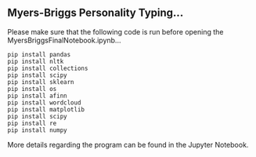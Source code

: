 ## Myers-Briggs Personality Typing...

Please make sure that the following code is run before opening the MyersBriggsFinalNotebook.ipynb...

```
pip install pandas
pip install nltk
pip install collections
pip install scipy
pip install sklearn
pip install os
pip install afinn
pip install wordcloud
pip install matplotlib
pip install scipy
pip install re
pip install numpy
```

More details regarding the program can be found in the Jupyter Notebook.